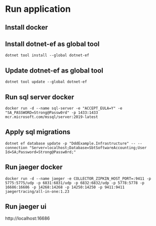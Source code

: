 # Run application

## Install docker

## Install dotnet-ef as global tool
`dotnet tool install --global dotnet-ef`

## Update dotnet-ef as global tool
`dotnet tool update --global dotnet-ef`

## Run sql server docker
`docker run -d --name sql-server -e "ACCEPT_EULA=Y" -e "SA_PASSWORD=Strong@Passw0rd" -p 1433:1433 mcr.microsoft.com/mssql/server:2019-latest`

## Apply sql migrations
`dotnet ef database update -p "DddExample.Infrastructure" -- --connection "Server=localhost;Database=SbtSoftwareAccounting;User Id=SA;Password=Strong@Passw0rd;"`

## Run jaeger docker
`docker run -d --name jaeger -e COLLECTOR_ZIPKIN_HOST_PORT=:9411 -p 5775:5775/udp -p 6831:6831/udp -p 6832:6832/udp -p 5778:5778 -p 16686:16686 -p 14268:14268 -p 14250:14250 -p 9411:9411 jaegertracing/all-in-one:1.23`

## Run jaeger ui
http://localhost:16686